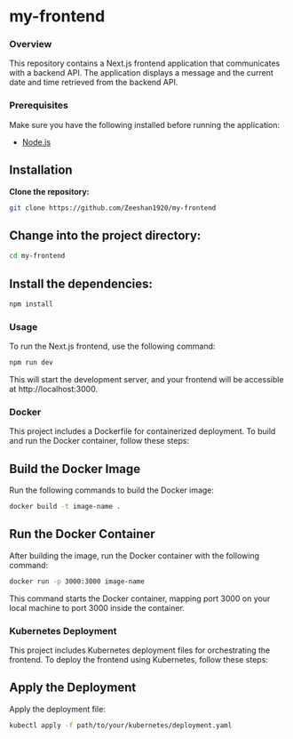 # my-frontend

### Overview

This repository contains a Next.js frontend application that communicates with a backend API. The application displays a message and the current date and time retrieved from the backend API.

### Prerequisites

Make sure you have the following installed before running the application:
- [Node.js](https://nodejs.org/en)

## Installation

**Clone the repository:**
   ```bash
   git clone https://github.com/Zeeshan1920/my-frontend
```
## Change into the project directory:
```bash
cd my-frontend
```

## Install the dependencies:
```bash
npm install
```

### Usage
To run the Next.js frontend, use the following command:
```bash
npm run dev
```
This will start the development server, and your frontend will be accessible at http://localhost:3000.

### Docker
This project includes a Dockerfile for containerized deployment. To build and run the Docker container, follow these steps:

## Build the Docker Image
Run the following commands to build the Docker image:
```bash
docker build -t image-name .
```
## Run the Docker Container
After building the image, run the Docker container with the following command:
```bash
docker run -p 3000:3000 image-name
```
This command starts the Docker container, mapping port 3000 on your local machine to port 3000 inside the container.

### Kubernetes Deployment
This project includes Kubernetes deployment files for orchestrating the frontend. To deploy the frontend using Kubernetes, follow these steps:

## Apply the Deployment
Apply the deployment file:
```bash
kubectl apply -f path/to/your/kubernetes/deployment.yaml
```

